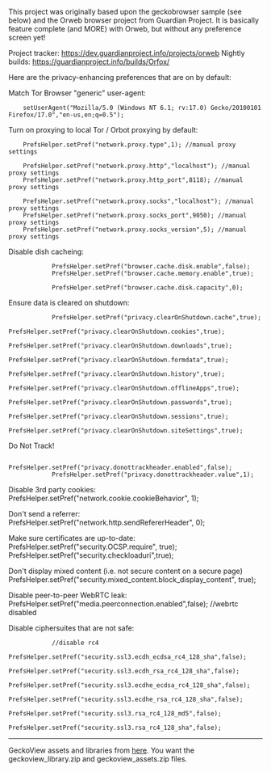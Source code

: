 This project was originally based upon the geckobrowser sample (see below) and the Orweb browser project from Guardian Project. It is basically feature complete (and MORE) with Orweb, but without any preference screen yet! 

Project tracker: https://dev.guardianproject.info/projects/orweb
Nightly builds: https://guardianproject.info/builds/Orfox/

Here are the privacy-enhancing preferences that are on by default:

Match Tor Browser "generic" user-agent:

		setUserAgent("Mozilla/5.0 (Windows NT 6.1; rv:17.0) Gecko/20100101 Firefox/17.0","en-us,en;q=0.5");

Turn on proxying to local Tor / Orbot proxying by default:
               
		PrefsHelper.setPref("network.proxy.type",1); //manual proxy settings
    
		PrefsHelper.setPref("network.proxy.http","localhost"); //manual proxy settings
		PrefsHelper.setPref("network.proxy.http_port",8118); //manual proxy settings
    
		PrefsHelper.setPref("network.proxy.socks","localhost"); //manual proxy settings
		PrefsHelper.setPref("network.proxy.socks_port",9050); //manual proxy settings
		PrefsHelper.setPref("network.proxy.socks_version",5); //manual proxy settings

Disable dish cacheing:

                PrefsHelper.setPref("browser.cache.disk.enable",false);
                PrefsHelper.setPref("browser.cache.memory.enable",true); 
                    
                PrefsHelper.setPref("browser.cache.disk.capacity",0);

Ensure data is cleared on shutdown:

                PrefsHelper.setPref("privacy.clearOnShutdown.cache",true);
                PrefsHelper.setPref("privacy.clearOnShutdown.cookies",true);
                PrefsHelper.setPref("privacy.clearOnShutdown.downloads",true);
                PrefsHelper.setPref("privacy.clearOnShutdown.formdata",true);
                PrefsHelper.setPref("privacy.clearOnShutdown.history",true);
                PrefsHelper.setPref("privacy.clearOnShutdown.offlineApps",true);
                PrefsHelper.setPref("privacy.clearOnShutdown.passwords",true);
                PrefsHelper.setPref("privacy.clearOnShutdown.sessions",true);
                PrefsHelper.setPref("privacy.clearOnShutdown.siteSettings",true);

Do Not Track!

                PrefsHelper.setPref("privacy.donottrackheader.enabled",false);
                PrefsHelper.setPref("privacy.donottrackheader.value",1);

Disable 3rd party cookies:                
                PrefsHelper.setPref("network.cookie.cookieBehavior", 1);
                
Don't send a referrer:
                PrefsHelper.setPref("network.http.sendRefererHeader", 0);

Make sure certificates are up-to-date:        
                PrefsHelper.setPref("security.OCSP.require", true);
                PrefsHelper.setPref("security.checkloaduri",true);

Don't display mixed content (i.e. not secure content on a secure page)                
                PrefsHelper.setPref("security.mixed_content.block_display_content", true);
                
Disable peer-to-peer WebRTC leak:                
                PrefsHelper.setPref("media.peerconnection.enabled",false); //webrtc disabled

Disable ciphersuites that are not safe:

                //disable rc4
                PrefsHelper.setPref("security.ssl3.ecdh_ecdsa_rc4_128_sha",false);
                PrefsHelper.setPref("security.ssl3.ecdh_rsa_rc4_128_sha",false);
                PrefsHelper.setPref("security.ssl3.ecdhe_ecdsa_rc4_128_sha",false);
                PrefsHelper.setPref("security.ssl3.ecdhe_rsa_rc4_128_sha",false);
                PrefsHelper.setPref("security.ssl3.rsa_rc4_128_md5",false);
                PrefsHelper.setPref("security.ssl3.rsa_rc4_128_sha",false);

******
GeckoView assets and libraries from [here](http://ftp.mozilla.org/pub/mozilla.org/mobile/nightly/latest-mozilla-central-android/). You want the geckoview_library.zip and geckoview_assets.zip files.
